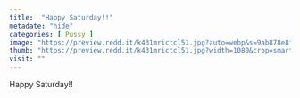 ```yaml
---
title:  "Happy Saturday!!"
metadate: "hide"
categories: [ Pussy ]
image: "https://preview.redd.it/k431mrictcl51.jpg?auto=webp&s=9ab878e8fb58fcf6510a6ad0f24ccf64caea4208"
thumb: "https://preview.redd.it/k431mrictcl51.jpg?width=1080&crop=smart&auto=webp&s=6042d46a146b133a1a564817fa53b2e9bddad852"
visit: ""
---
```

Happy Saturday!!
